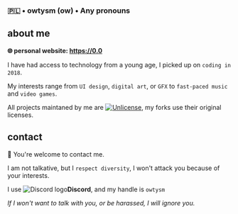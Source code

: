 ### 🇵🇱 • owtysm (ow) • Any pronouns

## about me
**🌐 personal website: https://0.0**

I have had access to technology from a young age, I picked up on `coding in 2018`.

My interests range from `UI design`, `digital art`, or `GFX` to `fast-paced music` and `video games`.  

All projects maintaned by me are [![Unlicense](https://img.shields.io/badge/-Unlicense-6a00ff)](https://unlicense.org/), my forks use their original licenses.

## contact
💜 You're welcome to contact me. 

I am not talkative, but I `respect diversity`, I won't attack you because of your interests.

I use ![Discord logo](https://i.imgur.com/BvvyqHK.png)**Discord**, and my handle is `owtysm`

*If I won't want to talk with you, or be harassed, I will ignore you.*
